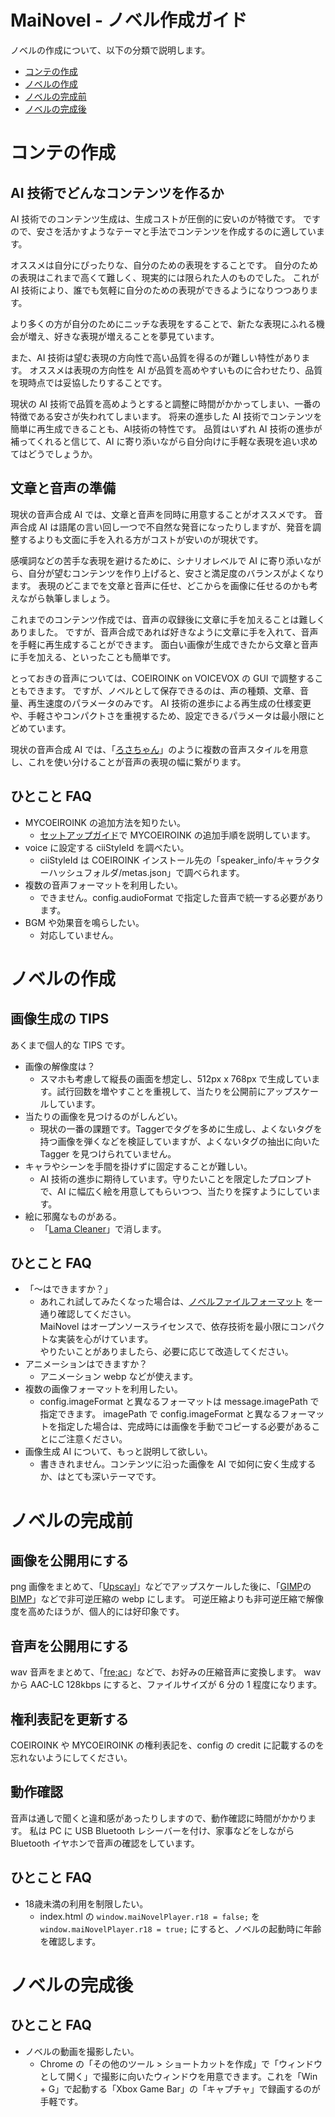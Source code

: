 ﻿# MaiNovel - ノベル作成ガイド

ノベルの作成について、以下の分類で説明します。

* [コンテの作成](#コンテの作成)
* [ノベルの作成](#ノベルの作成)
* [ノベルの完成前](#ノベルの完成前)
* [ノベルの完成後](#ノベルの完成後)

# コンテの作成

## AI 技術でどんなコンテンツを作るか

AI 技術でのコンテンツ生成は、生成コストが圧倒的に安いのが特徴です。
ですので、安さを活かすようなテーマと手法でコンテンツを作成するのに適しています。

オススメは自分にぴったりな、自分のための表現をすることです。
自分のための表現はこれまで高くて難しく、現実的には限られた人のものでした。
これが AI 技術により、誰でも気軽に自分のための表現ができるようになりつつあります。

より多くの方が自分のためにニッチな表現をすることで、新たな表現にふれる機会が増え、好きな表現が増えることを夢見ています。

また、AI 技術は望む表現の方向性で高い品質を得るのが難しい特性があります。
オススメは表現の方向性を AI が品質を高めやすいものに合わせたり、品質を現時点では妥協したりすることです。

現状の AI 技術で品質を高めようとすると調整に時間がかかってしまい、一番の特徴である安さが失われてしまいます。
将来の進歩した AI 技術でコンテンツを簡単に再生成できることも、AI技術の特性です。
品質はいずれ AI 技術の進歩が補ってくれると信じて、AI に寄り添いながら自分向けに手軽な表現を追い求めてはどうでしょうか。

## 文章と音声の準備

現状の音声合成 AI では、文章と音声を同時に用意することがオススメです。
音声合成 AI は語尾の言い回し一つで不自然な発音になったりしますが、発音を調整するよりも文面に手を入れる方がコストが安いのが現状です。

感嘆詞などの苦手な表現を避けるために、シナリオレベルで AI に寄り添いながら、自分が望むコンテンツを作り上げると、安さと満足度のバランスがよくなります。
表現のどこまでを文章と音声に任せ、どこからを画像に任せるのかも考えながら執筆しましょう。

これまでのコンテンツ作成では、音声の収録後に文章に手を加えることは難しくありました。
ですが、音声合成であれば好きなように文章に手を入れて、音声を手軽に再生成することができます。
面白い画像が生成できたから文章と音声に手を加える、といったことも簡単です。

とっておきの音声については、COEIROINK on VOICEVOX の GUI で調整することもできます。
ですが、ノベルとして保存できるのは、声の種類、文章、音量、再生速度のパラメータのみです。
AI 技術の進歩による再生成の仕様変更や、手軽さやコンパクトさを重視するため、設定できるパラメータは最小限にとどめています。

現状の音声合成 AI では、「[ろさちゃん](https://senolosachan.com/character/)」のように複数の音声スタイルを用意し、これを使い分けることが音声の表現の幅に繋がります。

## ひとこと FAQ

* MYCOEIROINK の追加方法を知りたい。
	* [セットアップガイド](SetupGuide.md)で MYCOEIROINK の追加手順を説明しています。
* voice に設定する ciiStyleId を調べたい。
	* ciiStyleId は COEIROINK インストール先の「speaker\_info/キャラクターハッシュフォルダ/metas.json」で調べられます。
* 複数の音声フォーマットを利用したい。
	* できません。config.audioFormat で指定した音声で統一する必要があります。
* BGM や効果音を鳴らしたい。
	* 対応していません。

# ノベルの作成

## 画像生成の TIPS

あくまで個人的な TIPS です。

* 画像の解像度は？
	* スマホも考慮して縦長の画面を想定し、512px x 768px で生成しています。試行回数を増やすことを重視して、当たりを公開前にアップスケールしています。
* 当たりの画像を見つけるのがしんどい。
	* 現状の一番の課題です。Taggerでタグを多めに生成し、よくないタグを持つ画像を弾くなどを検証していますが、よくないタグの抽出に向いた Tagger を見つけられていません。
* キャラやシーンを手間を掛けずに固定することが難しい。
	* AI 技術の進歩に期待しています。守りたいことを限定したプロンプトで、AI に幅広く絵を用意してもらいつつ、当たりを探すようにしています。
* 絵に邪魔なものがある。
	* 「[Lama Cleaner](https://github.com/Sanster/lama-cleaner)」で消します。

## ひとこと FAQ

* 「～はできますか？」
	* あれこれ試してみたくなった場合は、[ノベルファイルフォーマット](NovelFileFormat.md) を一通り確認してください。<br>
	MaiNovel はオープンソースライセンスで、依存技術を最小限にコンパクトな実装を心がけています。<br>
	やりたいことがありましたら、必要に応じて改造してください。
* アニメーションはできますか？
	* アニメーション webp などが使えます。
* 複数の画像フォーマットを利用したい。
	* config.imageFormat と異なるフォーマットは message.imagePath で指定できます。
	imagePath で config.imageFormat と異なるフォーマットを指定した場合は、完成時には画像を手動でコピーする必要があることにご注意ください。
* 画像生成 AI について、もっと説明して欲しい。
	* 書ききれません。コンテンツに沿った画像を AI で如何に安く生成するか、はとても深いテーマです。

# ノベルの完成前

## 画像を公開用にする

png 画像をまとめて、「[Upscayl](https://github.com/upscayl/upscayl)」などでアップスケールした後に、「[GIMP](https://www.gimp.org/)の[BIMP](https://alessandrofrancesconi.it/projects/bimp/)」などで非可逆圧縮の webp にします。
可逆圧縮よりも非可逆圧縮で解像度を高めたほうが、個人的には好印象です。

## 音声を公開用にする

wav 音声をまとめて、「[fre;ac](https://www.freac.org/)」などで、お好みの圧縮音声に変換します。
wav から AAC-LC 128kbps にすると、ファイルサイズが 6 分の 1 程度になります。

## 権利表記を更新する

COEIROINK や MYCOEIROINK の権利表記を、config の credit に記載するのを忘れないようにしてください。

## 動作確認

音声は通しで聞くと違和感があったりしますので、動作確認に時間がかかります。
私は PC に USB Bluetooth レシーバーを付け、家事などをしながら Bluetooth イヤホンで音声の確認をしています。

## ひとこと FAQ

* 18歳未満の利用を制限したい。
	* index.html の `window.maiNovelPlayer.r18 = false;` を `window.maiNovelPlayer.r18 = true;` にすると、ノベルの起動時に年齢を確認します。

# ノベルの完成後

## ひとこと FAQ

* ノベルの動画を撮影したい。
	* Chrome の「その他のツール > ショートカットを作成」で「ウィンドウとして開く」で撮影に向いたウィンドウを用意できます。これを「Win + G」で起動する「Xbox Game Bar」の「キャプチャ」で録画するのが手軽です。
